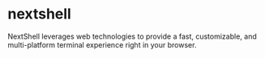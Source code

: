 # nextshell

NextShell leverages web technologies to provide a fast, customizable, and multi-platform terminal experience right in your browser.
